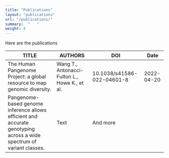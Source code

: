 ```yaml
---
title: "Publications"
layout: "publications"
url: "/publications/"
summary:  "   "
weight: 4
---
```


Here are the publications

| TITLE       | AUTHORS     | DOI           | Date |
| ---         |    ----     |      ---      | ---  |
| The Human Pangenome Project: a global resource to map genomic diversity. | Wang T., Antonacci-Fulton L., Howe K., et al.       | 10.1038/s41586-022-04601-8  | 2022-04-20 |
| Pangenome-based genome inference allows efficient and accurate genotyping across a wide spectrum of variant classes.   | Text        | And more      |       |
